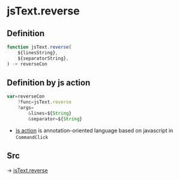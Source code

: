# jsText.reverse

## Definition

```js.js
function jsText.reverse(
	${linesString},
	${separatorString},
) -> reverseCon
```


## Definition by js action

```js.js
var=reverseCon
	?func=jsText.reverse
	?args=
		&lines=${String}
		&separator=${String}
```

- [js action](#) is annotation-oriented language based on javascript in `CommandClick`



## Src

-> [jsText.reverse](https://github.com/puutaro/CommandClick/blob/master/app/src/main/java/com/puutaro/commandclick/fragment_lib/terminal_fragment/js_interface/text/JsText.kt#L31)


